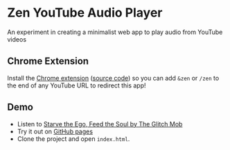 # Zen YouTube Audio Player
An experiment in creating a minimalist web app to play audio from YouTube videos

## Chrome Extension

Install the [Chrome extension](https://chrome.google.com/webstore/detail/zen-youtube-audio-player/jlkomkpeedajclllhhfkloddbihmcjlm) ([source code](https://github.com/shakeelmohamed/zen-youtube-chrome)) so you can add `&zen` or `/zen` to the end of any YouTube URL to redirect this app!

## Demo

* Listen to [Starve the Ego, Feed the Soul by The Glitch Mob](http://shakeelmohamed.com/zen-youtube-audio-player/?v=koJv-j1usoI)
* Try it out on [GitHub pages](http://shakeelmohamed.com/zen-youtube-audio-player)
* Clone the project and open `index.html`.